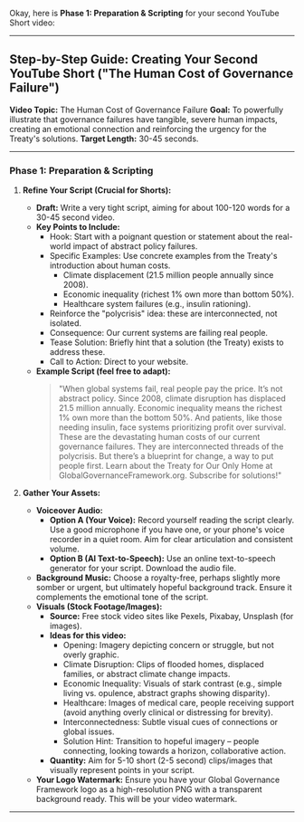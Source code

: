 Okay, here is **Phase 1: Preparation & Scripting** for your second YouTube Short video:

---

## Step-by-Step Guide: Creating Your Second YouTube Short ("The Human Cost of Governance Failure")

**Video Topic:** The Human Cost of Governance Failure
**Goal:** To powerfully illustrate that governance failures have tangible, severe human impacts, creating an emotional connection and reinforcing the urgency for the Treaty's solutions.
**Target Length:** 30-45 seconds.

---

### **Phase 1: Preparation & Scripting**

1.  **Refine Your Script (Crucial for Shorts):**
    * **Draft:** Write a very tight script, aiming for about 100-120 words for a 30-45 second video.
    * **Key Points to Include:**
        * Hook: Start with a poignant question or statement about the real-world impact of abstract policy failures.
        * Specific Examples: Use concrete examples from the Treaty's introduction about human costs.
            * Climate displacement (21.5 million people annually since 2008).
            * Economic inequality (richest 1% own more than bottom 50%).
            * Healthcare system failures (e.g., insulin rationing).
        * Reinforce the "polycrisis" idea: these are interconnected, not isolated.
        * Consequence: Our current systems are failing real people.
        * Tease Solution: Briefly hint that a solution (the Treaty) exists to address these.
        * Call to Action: Direct to your website.
    * **Example Script (feel free to adapt):**
        > "When global systems fail, real people pay the price. It’s not abstract policy.
        > Since 2008, climate disruption has displaced 21.5 million annually. Economic inequality means the richest 1% own more than the bottom 50%. And patients, like those needing insulin, face systems prioritizing profit over survival.
        > These are the devastating human costs of our current governance failures. They are interconnected threads of the polycrisis.
        > But there’s a blueprint for change, a way to put people first.
        > Learn about the Treaty for Our Only Home at GlobalGovernanceFramework.org. Subscribe for solutions!"

2.  **Gather Your Assets:**
    * **Voiceover Audio:**
        * **Option A (Your Voice):** Record yourself reading the script clearly. Use a good microphone if you have one, or your phone's voice recorder in a quiet room. Aim for clear articulation and consistent volume.
        * **Option B (AI Text-to-Speech):** Use an online text-to-speech generator for your script. Download the audio file.
    * **Background Music:** Choose a royalty-free, perhaps slightly more somber or urgent, but ultimately hopeful background track. Ensure it complements the emotional tone of the script.
    * **Visuals (Stock Footage/Images):**
        * **Source:** Free stock video sites like Pexels, Pixabay, Unsplash (for images).
        * **Ideas for this video:**
            * Opening: Imagery depicting concern or struggle, but not overly graphic.
            * Climate Disruption: Clips of flooded homes, displaced families, or abstract climate change impacts.
            * Economic Inequality: Visuals of stark contrast (e.g., simple living vs. opulence, abstract graphs showing disparity).
            * Healthcare: Images of medical care, people receiving support (avoid anything overly clinical or distressing for brevity).
            * Interconnectedness: Subtle visual cues of connections or global issues.
            * Solution Hint: Transition to hopeful imagery – people connecting, looking towards a horizon, collaborative action.
        * **Quantity:** Aim for 5-10 short (2-5 second) clips/images that visually represent points in your script.
    * **Your Logo Watermark:** Ensure you have your Global Governance Framework logo as a high-resolution PNG with a transparent background ready. This will be your video watermark.

---
